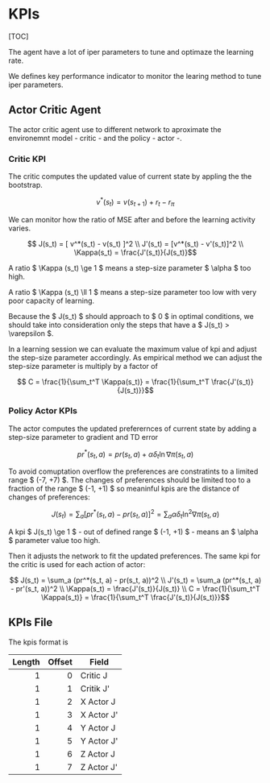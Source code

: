 # KPIs

[TOC]

The agent have a lot of iper parameters to tune and optimaze the learning rate.

We defines key performance indicator to monitor the learing method to tune iper parameters.

## Actor Critic Agent

The actor critic agent use to different network to aproximate the environemnt model - critic - and the policy - actor -.

### Critic KPI

The critic computes the updated value of current state by appling the the bootstrap.

```math
v^*(s_t) = v(s_{t+1}) + r_t - r_\pi 
```

 We can monitor how the ratio of MSE after and before the learning activity varies.

```math
    J(s_t) = [ v^*(s_t) - v(s_t) ]^2
    \\
    J'(s_t) = [v^*(s_t) - v'(s_t)]^2
    \\
    \Kappa(s_t) = \frac{J'(s_t)}{J(s_t)}
```

A ratio $ \Kappa (s_t) \ge 1 $ means a step-size parameter $ \alpha $ too high.

A ratio $ \Kappa (s_t) \ll 1 $  means a step-size parameter too low with very poor capacity of learning.

Because the $ J(s_t) $ should approach to $ 0 $ in optimal conditions, we should take into consideration only the steps that have a $ J(s_t) > \varepsilon $.

In a learning session we can evaluate the maximum value of kpi and adjust the step-size parameter accordingly.
As empirical method we can adjust the step-size parameter is multiply by a factor of

```math
     C = \frac{1}{\sum_t^T \Kappa(s_t)} = \frac{1}{\sum_t^T \frac{J'(s_t)}{J(s_t)}}
```


### Policy Actor KPIs

The actor computes the updated preferernces of current state by adding a step-size parameter to gradient and TD error

```math
    pr^*(s_t, a) = pr(s_t, a) + \alpha \delta_t \ln \nabla \pi(s_t, a)
```

To avoid comuptation overflow the preferences are constratints to a limited range $ (-7, +7) $.
The changes of preferences should be limited too to a fraction of the range $ (-1, +1) $ so meaninful kpis are the distance of changes of preferences:

```math
    J(s_t) = \sum_a
    \left[
        pr^*(s_t, a) - pr(s_t, a)
    \right] ^2
    = \sum_a
    \alpha \delta_t \ln^2 \nabla \pi(s_t, a)
```

A kpi $ J(s_t) \ge 1 $ - out of defined range $ (-1, +1) $ - means an $ \alpha $ parameter value too high.

Then it adjusts the network to fit the updated preferences.
The same kpi for the critic is used for each action of actor:

```math
    J(s_t) = \sum_a (pr^*(s_t, a) - pr(s_t, a))^2
    \\
    J'(s_t) = \sum_a (pr^*(s_t, a) - pr'(s_t, a))^2
    \\
    \Kappa(s_t) = \frac{J'(s_t)}{J(s_t)}
    \\
    C = \frac{1}{\sum_t^T \Kappa(s_t)} = \frac{1}{\sum_t^T  \frac{J'(s_t)}{J(s_t)}}
```

## KPIs File

The kpis format is

| Length | Offset | Field      |
|-------:|-------:|------------|
|      1 |      0 | Critic J   |
|      1 |      1 | Critik J'  |
|      1 |      2 | X Actor J  |
|      1 |      3 | X Actor J' |
|      1 |      4 | Y Actor J  |
|      1 |      5 | Y Actor J' |
|      1 |      6 | Z Actor J  |
|      1 |      7 | Z Actor J' |
